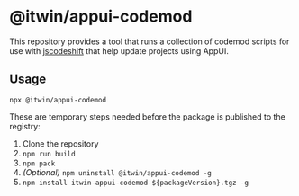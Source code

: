 # @itwin/appui-codemod

This repository provides a tool that runs a collection of codemod scripts for use with [jscodeshift](https://github.com/facebook/jscodeshift) that help update projects using AppUI.

## Usage

`npx @itwin/appui-codemod`

These are temporary steps needed before the package is published to the registry:

1. Clone the repository
2. `npm run build`
3. `npm pack`
4. *(Optional)* `npm uninstall @itwin/appui-codemod -g`
5. `npm install itwin-appui-codemod-${packageVersion}.tgz -g`
